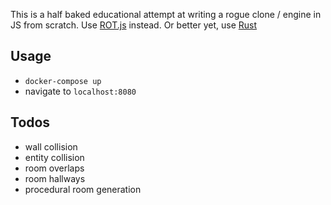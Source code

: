 This is a half baked educational attempt at writing a rogue clone / engine in JS from scratch. Use [ROT.js](https://ondras.github.io/rot.js/hp/) instead. Or better yet, use [Rust](https://bfnightly.bracketproductions.com/)

## Usage
- `docker-compose up`
- navigate to `localhost:8080`

## Todos
- wall collision
- entity collision
- room overlaps
- room hallways
- procedural room generation
